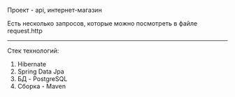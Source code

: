 Проект - api, интернет-магазин

Есть несколько запросов, которые можно посмотреть в файле request.http

***

Стек технологий:
1. Hibernate
2. Spring Data Jpa
3. БД - PostgreSQL
4. Сборка - Maven
